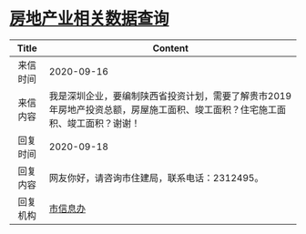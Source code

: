 # <a href="http://www.shangluo.gov.cn/zmhd/ldxxxx.jsp?urltype=leadermail.LeaderMailContentUrl&wbtreeid=1112&leadermailid=6462">房地产业相关数据查询</a>
|Title|Content|
|:---:|---|
|来信时间|2020-09-16|
|来信内容|我是深圳企业，要编制陕西省投资计划，需要了解贵市2019年房地产投资总额，房屋施工面积、竣工面积？住宅施工面积、竣工面积？谢谢！|
|回复时间|2020-09-18|
|回复内容|网友你好，请咨询市住建局，联系电话：2312495。|
|回复机构|<a href="../../categories/agencies/市信息办.md">市信息办</a>|
